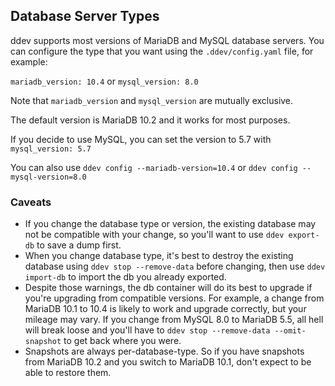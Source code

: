 ## Database Server Types

ddev supports most versions of MariaDB and MySQL database servers. You can configure the type that you want using the `.ddev/config.yaml` file, for example:

`mariadb_version: 10.4` or `mysql_version: 8.0`

Note that `mariadb_version` and `mysql_version` are mutually exclusive.

The default version is MariaDB 10.2 and it works for most purposes.

If you decide to use MySQL, you can set the version to 5.7 with `mysql_version: 5.7`

You can also use `ddev config --mariadb-version=10.4` or `ddev config --mysql-version=8.0`

### Caveats

* If you change the database type or version, the existing database may not be compatible with your change, so you'll want to use `ddev export-db` to save a dump first.
* When you change database type, it's best to destroy the existing database using `ddev stop --remove-data` before changing, then use `ddev import-db` to import the db you already exported.
* Despite those warnings, the db container will do its best to upgrade if you're upgrading from compatible versions. For example, a change from MariaDB 10.1 to 10.4 is likely to work and upgrade correctly, but your mileage may vary. If you change from MySQL 8.0 to MariaDB 5.5, all hell will break loose and you'll have to `ddev stop --remove-data --omit-snapshot` to get back where you were.
* Snapshots are always per-database-type. So if you have snapshots from MariaDB 10.2 and you switch to MariaDB 10.1, don't expect to be able to restore them.
